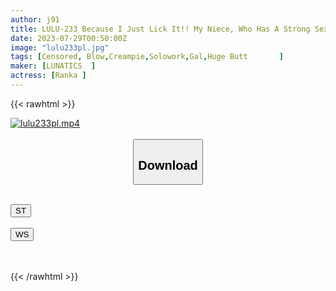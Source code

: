 ```yaml
---
author: j91
title: LULU-233 Because I Just Lick It!! My Niece, Who Has A Strong Sexual Desire And Loves Big Cocks, Begged Me, And I Had No Choice But To Offer My Uncle's Cock, And I Was Sucked 13 Times With A Violent Gal Blowjob. Ranka
date: 2023-07-29T00:50:00Z
image: "lulu233pl.jpg"
tags: [Censored, Blow,Creampie,Solowork,Gal,Huge Butt		]
maker: [LUNATICS  ]
actress: [Ranka ]
---
```



{{< rawhtml >}}

<div class="video" data-videoid="ZyQr1YWXgPTqv7b">
    <a href="javascript:;">
        <img src="https://my.j91.asia/posts/lulu233pl/lulu233pl.jpg" width="WIDTH" height="HEIGHT" alt="lulu233pl.mp4" loading="lazy">
    </a>
</div>

<script type="text/javascript" src="https://j91.asia/asset/on-demand-st.js"></script>

<br>
  <link rel="stylesheet" href="https://j91.asia/asset/bs5.css">
  
  <center>
  <button class="btn btn-primary" type="button" data-bs-toggle="collapse" data-bs-target=".multi-collapse" aria-expanded="false" aria-controls="multiCollapseExample1 multiCollapseExample2"><h2>Download</h2></button></center>
</p>
<div class="row">
  <div class="col">
    <div class="collapse multi-collapse" id="multiCollapseExample1">
      <div class="card card-body">
	      	      <br>
<div class="buttons">  
<a href="https://streamtape.to/v/ZyQr1YWXgPTqv7b"><button class="btn-hover color-3"><i class="fa fa-download"></i> ST</button></a></div>
    </div>
  </div>
</div>
  <div class="col">
    <div class="collapse multi-collapse" id="multiCollapseExample2">
      <div class="card card-body">
	      <br>
<div class="buttons">
    <a href="https://wolfstream.tv/7wb5936iur59.html"><button class="btn-hover color-9"><i class="fa fa-download"></i> WS</button></a></div>
<br><br>
      </div>
    </div>
  </div>
</div>

{{< /rawhtml >}}
